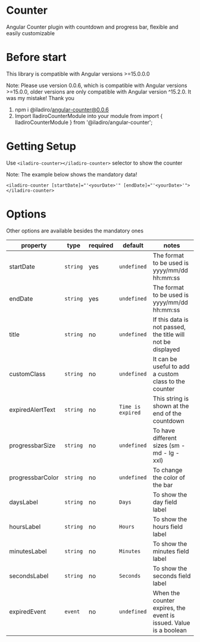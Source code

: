 # Counter
Angular Counter plugin with countdown and progress bar, flexible and easily customizable

# Before start

This library is compatible with Angular versions >=15.0.0.0

Note: Please use version 0.0.6, which is compatible with Angular versions >=15.0.0, older versions are only compatible with Angular version ^15.2.0. It was my mistake! Thank you

  1. npm i @iladiro/angular-counter@0.0.6
  2. Import IladiroCounterModule into your module from import { IladiroCounterModule } from '@iladiro/angular-counter';

# Getting Setup

  Use ```<iladiro-counter></iladiro-counter>``` selector to show the counter

  Note: The example below shows the mandatory data!

  ```<iladiro-counter [startDate]="'<yourDate>'" [endDate]="'<yourDate>'"></iladiro-counter>```

# Options

  Other options are available besides the mandatory ones

  property | type | required | default | notes
  ------------ | ------------- | ------------- | ------------- | -------------
  startDate | ``` string ``` | yes | ``` undefined ``` | The format to be used is yyyy/mm/dd hh:mm:ss
  endDate | ``` string ``` | yes | ``` undefined ``` | The format to be used is yyyy/mm/dd hh:mm:ss
  title | ``` string ``` | no | ``` undefined ``` | If this data is not passed, the title will not be displayed
  customClass | ``` string ``` | no | ``` undefined ``` | It can be useful to add a custom class to the counter
  expiredAlertText | ``` string ``` | no | ``` Time is expired ``` | This string is shown at the end of the countdown
  progressbarSize | ``` string ``` | no | ``` undefined ``` | To have different sizes (sm - md - lg - xxl)
  progressbarColor | ``` string ``` | no | ``` undefined ``` | To change the color of the bar
  daysLabel | ``` string ``` | no | ``` Days ``` | To show the day field label
  hoursLabel | ``` string ``` | no | ``` Hours ``` | To show the hours field label
  minutesLabel | ``` string ``` | no | ``` Minutes ``` | To show the minutes field label
  secondsLabel | ``` string ``` | no | ``` Seconds ``` | To show the seconds field label
  expiredEvent | ``` event ``` | no | ``` undefined ``` | When the counter expires, the event is issued. Value is a boolean
  
